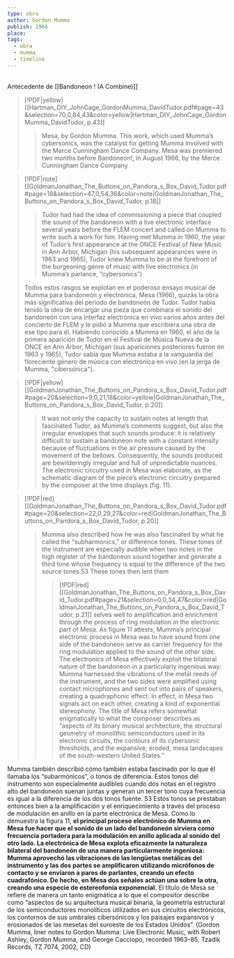 ```yaml
---
type: obra
author: Gordon Mumma
publish: 1966
place: 
tags:
  - obra
  - mumma
  - timeline
---
```

<span  
class='ob-timelines'  
data-date='1966-04-00-00'  
data-title='Mesa'  
data-type='range'  
data-end='1966-12-00-00'>  
</span>
Antecedente de [[Bandoneon ! (A Combine)]]
> [!PDF|yellow] [[Hartman_DIY_JohnCage_GordonMumma_DavidTudor.pdf#page=43&selection=70,0,84,43&color=yellow|Hartman_DIY_JohnCage_GordonMumma_DavidTudor, p.43]]
> > Mesa, by Gordon Mumma. This work, which used Mumma’s cybersonics, was the catalyst for getting Mumma involved with the Merce Cunningham Dance Company. Mesa was premiered two months before Bandoneon!, in August 1966, by the Merce Cunningham Dance Company

> [!PDF|note] [[GoldmanJonathan_The_Buttons_on_Pandora_s_Box_David_Tudor.pdf#page=18&selection=47,0,54,36&color=note|GoldmanJonathan_The_Buttons_on_Pandora_s_Box_David_Tudor, p.18]]
> > Tudor had had the idea of commissioning a piece that coupled the sound of the bandoneon with a live electronic interface several years before the FLEM concert and called on Mumma to write such a work for him. Having met Mumma in 1960, the year of Tudor’s first appearance at the ONCE Festival of New Music in Ann Arbor, Michigan (his subsequent appearances were in 1963 and 1965), Tudor knew Mumma to be at the forefront of the burgeoning genre of music with live electronics (in Mumma’s parlance, “cybersonics”)
> 
> Todos estos rasgos se explotan en el poderoso ensayo musical de Mumma para bandoneón y electrónica, Mesa (1966), quizás la obra más significativa del período de bandoneón de Tudor. Tudor había tenido la idea de encargar una pieza que combinara el sonido del bandoneón con una interfaz electrónica en vivo varios años antes del concierto de FLEM y le pidió a Mumma que escribiera una obra de ese tipo para él. Habiendo conocido a Mumma en 1960, el año de la primera aparición de Tudor en el Festival de Música Nueva de la ONCE en Ann Arbor, Michigan (sus apariciones posteriores fueron en 1963 y 1965), Tudor sabía que Mumma estaba a la vanguardia del floreciente género de música con electrónica en vivo (en la jerga de Mumma, "cibersónica").

> [!PDF|yellow] [[GoldmanJonathan_The_Buttons_on_Pandora_s_Box_David_Tudor.pdf#page=20&selection=9,0,21,18&color=yellow|GoldmanJonathan_The_Buttons_on_Pandora_s_Box_David_Tudor, p.20]]
> > It was not only the capacity to sustain notes at length that fascinated Tudor, as Mumma’s comments suggest, but also the irregular envelopes that such sounds produce: it is relatively difficult to sustain a bandoneon note with a constant intensity because of fluctuations in the air pressure caused by the movement of the bellows. Consequently, the sounds produced are bewilderingly irregular and full of unpredictable nuances. The electronic circuitry used in Mesa was elaborate, as the schematic diagram of the piece’s electronic circuitry prepared by the composer at the time displays (fig. 11).


> [!PDF|red] [[GoldmanJonathan_The_Buttons_on_Pandora_s_Box_David_Tudor.pdf#page=20&selection=22,0,29,27&color=red|GoldmanJonathan_The_Buttons_on_Pandora_s_Box_David_Tudor, p.20]]
> > Mumma also described how he was also fascinated by what he called the “subharmonics,” or difference tones. These tones of the instrument are especially audible when two notes in the high register of the bandoneon sound together and generate a third tone whose frequency is equal to the difference of the two source tones.53 These tones then lent them
> > > [!PDF|red] [[GoldmanJonathan_The_Buttons_on_Pandora_s_Box_David_Tudor.pdf#page=21&selection=0,0,34,47&color=red|GoldmanJonathan_The_Buttons_on_Pandora_s_Box_David_Tudor, p.21]]
> > selves well to amplification and enrichment through the process of ring modulation in the electronic part of Mesa. As figure 11 attests, Mumma’s principal electronic process in Mesa was to have sound from one side of the bandoneon serve as carrier frequency for the ring modulation applied to the sound of the other side. The electronics of Mesa effectively exploit the bilateral nature of the bandoneon in a particularly ingenious way: Mumma harnessed the vibrations of the metal reeds of the instrument, and the two sides were amplified using contact microphones and sent out into pairs of speakers, creating a quadraphonic effect. In effect, in Mesa two signals act on each other, creating a kind of exponential stereophony. The title of Mesa refers somewhat enigmatically to what the composer describes as “aspects of its binary musical architecture, the structural geometry of monolithic semiconductors used in its electronic circuits, the contours of its cybersonic thresholds, and the expansive, eroded, mesa landscapes of the south-western United States.”
> 
> 
Mumma también describió cómo también estaba fascinado por lo que él llamaba los “subarmónicos”, o tonos de diferencia. Estos tonos del instrumento son especialmente audibles cuando dos notas en el registro alto del bandoneón suenan juntas y generan un tercer tono cuya frecuencia es igual a la diferencia de los dos tonos fuente. 53 Estos tonos se prestaban entonces bien a la amplificación y el enriquecimiento a través del proceso de modulación en anillo en la parte electrónica de Mesa. Como lo demuestra la figura 11, **el principal proceso electrónico de Mumma en Mesa fue hacer que el sonido de un lado del bandoneón sirviera como frecuencia portadora para la modulación en anillo aplicada al sonido del otro lado. La electrónica de Mesa explota eficazmente la naturaleza bilateral del bandoneón de una manera particularmente ingeniosa: Mumma aprovechó las vibraciones de las lengüetas metálicas del instrumento y las dos partes se amplificaron utilizando micrófonos de contacto y se enviaron a pares de parlantes, creando un efecto cuadrafónico. De hecho, en Mesa dos señales actúan una sobre la otra, creando una especie de estereofonía exponencial.** El título de Mesa se refiere de manera un tanto enigmática a lo que el compositor describe como “aspectos de su arquitectura musical binaria, la geometría estructural de los semiconductores monolíticos utilizados en sus circuitos electrónicos, los contornos de sus umbrales cibersónicos y los paisajes expansivos y erosionados de las mesetas del suroeste de los Estados Unidos”. (Gordon Mumma, liner notes to Gordon Mumma: Live Electronic Music, with Robert Ashley, Gordon Mumma, and George Cacciopo, recorded 1963–85, Tzadik Records, TZ 7074, 2002, CD)



